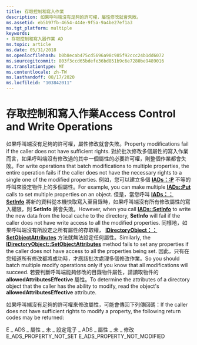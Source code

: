 ```yaml
---
title: 存取控制和寫入作業
description: 如果呼叫端沒有足夠的許可權，屬性修改就會失敗。
ms.assetid: eb5b97fb-4654-444e-9f5a-9a4be27ef1a3
ms.tgt_platform: multiple
keywords:
- 存取控制和寫入器作業 AD
ms.topic: article
ms.date: 05/31/2018
ms.openlocfilehash: b0b8ecab475cd5696a98c985f92ccc24b1dd6072
ms.sourcegitcommit: 803f3ccd65bdefe36bd851b9c6e7280be9489016
ms.translationtype: MT
ms.contentlocale: zh-TW
ms.lasthandoff: 08/17/2020
ms.locfileid: "103842011"
---
```

# <a name="access-control-and-write-operations"></a><span data-ttu-id="17732-104">存取控制和寫入作業</span><span class="sxs-lookup"><span data-stu-id="17732-104">Access Control and Write Operations</span></span>

<span data-ttu-id="17732-105">如果呼叫端沒有足夠的許可權，屬性修改就會失敗。</span><span class="sxs-lookup"><span data-stu-id="17732-105">Property modifications fail if the caller does not have sufficient rights.</span></span> <span data-ttu-id="17732-106">對於批次修改多個屬性的寫入作業而言，如果呼叫端沒有修改過的其中一個屬性的必要許可權，則整個作業都會失敗。</span><span class="sxs-lookup"><span data-stu-id="17732-106">For write operations that batch modifications to multiple properties, the entire operation fails if the caller does not have the necessary rights to a single one of the modified properties.</span></span> <span data-ttu-id="17732-107">例如，您可以建立多個 [**IADs：:P**](/windows/desktop/api/iads/nf-iads-iads-put) 不等的呼叫來設定物件上的多個屬性。</span><span class="sxs-lookup"><span data-stu-id="17732-107">For example, you can make multiple [**IADs::Put**](/windows/desktop/api/iads/nf-iads-iads-put) calls to set multiple properties on an object.</span></span> <span data-ttu-id="17732-108">但是，當您呼叫 [**IADs：： SetInfo**](/windows/desktop/api/iads/nf-iads-iads-setinfo) 將新的資料從本機快取寫入至目錄時，如果呼叫端沒有所有修改屬性的寫入權限，則 **SetInfo** 將會失敗。</span><span class="sxs-lookup"><span data-stu-id="17732-108">However, when you call [**IADs::SetInfo**](/windows/desktop/api/iads/nf-iads-iads-setinfo) to write the new data from the local cache to the directory, **SetInfo** will fail if the caller does not have write access to all the modified properties.</span></span> <span data-ttu-id="17732-109">同樣地，如果呼叫端沒有所設定之所有屬性的存取權， [**IDirectoryObject：： SetObjectAttributes**](/windows/desktop/api/iads/nf-iads-idirectoryobject-setobjectattributes) 方法就無法設定任何屬性。</span><span class="sxs-lookup"><span data-stu-id="17732-109">Similarly, the [**IDirectoryObject::SetObjectAttributes**](/windows/desktop/api/iads/nf-iads-idirectoryobject-setobjectattributes) method fails to set any properties if the caller does not have access to all the properties being set.</span></span> <span data-ttu-id="17732-110">因此，只有在您知道所有修改都將成功時，才應該批次處理多個修改作業。</span><span class="sxs-lookup"><span data-stu-id="17732-110">So you should batch multiple modify operations only if you know that all modifications will succeed.</span></span> <span data-ttu-id="17732-111">若要判斷呼叫端能夠修改的目錄物件屬性，請讀取物件的 **allowedAttributesEffective** 屬性。</span><span class="sxs-lookup"><span data-stu-id="17732-111">To determine the attributes of a directory object that the caller has the ability to modify, read the object's **allowedAttributesEffective** attribute.</span></span>

<span data-ttu-id="17732-112">如果呼叫端沒有足夠的許可權來修改屬性，可能會傳回下列傳回碼：</span><span class="sxs-lookup"><span data-stu-id="17732-112">If the caller does not have sufficient rights to modify a property, the following return codes may be returned:</span></span>

<span data-ttu-id="17732-113">E \_ ADS \_ 屬性 \_ 未 \_ 設定電子 \_ ADS \_ 屬性 \_ 未 \_ 修改</span><span class="sxs-lookup"><span data-stu-id="17732-113">E\_ADS\_PROPERTY\_NOT\_SET E\_ADS\_PROPERTY\_NOT\_MODIFIED</span></span>

 

 